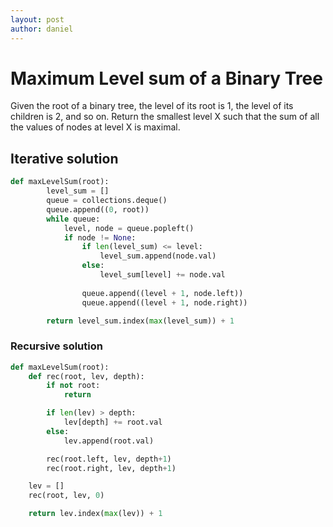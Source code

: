 ```yaml
---
layout: post
author: daniel
---
```

# Maximum Level sum of a Binary Tree
Given the root of a binary tree, the level of its root is 1, the level of its children is 2, and so on.
Return the smallest level X such that the sum of all the values of nodes at level X is maximal.
## Iterative solution
````python
def maxLevelSum(root):
        level_sum = []
        queue = collections.deque()
        queue.append((0, root))
        while queue:
            level, node = queue.popleft()
            if node != None:
                if len(level_sum) <= level:
                    level_sum.append(node.val)
                else:
                    level_sum[level] += node.val
            
                queue.append((level + 1, node.left))
                queue.append((level + 1, node.right))

        return level_sum.index(max(level_sum)) + 1
````

### Recursive solution
````python
def maxLevelSum(root):
    def rec(root, lev, depth):
        if not root:
            return

        if len(lev) > depth:
            lev[depth] += root.val
        else:
            lev.append(root.val)

        rec(root.left, lev, depth+1)
        rec(root.right, lev, depth+1)

    lev = []
    rec(root, lev, 0)

    return lev.index(max(lev)) + 1
```` 
